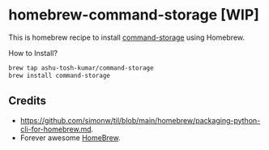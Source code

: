 # homebrew-command-storage [WIP]

This is homebrew recipe to install
[command-storage](https://github.com/ashu-tosh-kumar/command-storage) using Homebrew.

How to Install?

```bash
brew tap ashu-tosh-kumar/command-storage
brew install command-storage
```

## Credits

- <https://github.com/simonw/til/blob/main/homebrew/packaging-python-cli-for-homebrew.md>.
- Forever awesome [HomeBrew](https://brew.sh/).
